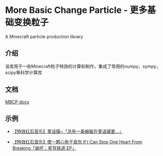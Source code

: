 # More Basic Change Particle - 更多基础变换粒子
A Minecraft particle production library

## 介绍
该库用于一些Minecraft粒子特效的计算和制作，集成了常用的numpy，sympy，scipy等科学计算库

## 文档
[MBCP docs](https://mbcp.liteyuki.icu)

## 示例
- [【特效红石音乐】童话镇~「总有一条蜿蜒在童话镇里...」](https://www.bilibili.com/video/BV1xE4m1d72j)

- [【特效红石音乐】使一颗心免于哀伤 If I Can Stop One Heart From Breaking「崩坏：星穹铁道 EP」](https://www.bilibili.com/video/BV1B1421t7i3)